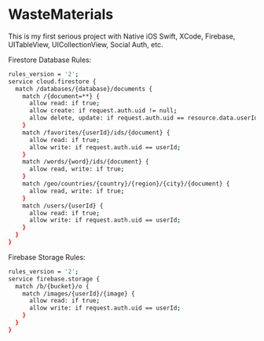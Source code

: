 # WasteMaterials
This is my first serious project with Native iOS Swift, XCode, Firebase, UITableView, UICollectionView, Social Auth, etc.


Firestore Database Rules:
```bash
rules_version = '2';
service cloud.firestore {
  match /databases/{database}/documents {
    match /{document=**} {
      allow read: if true;
      allow create: if request.auth.uid != null;
      allow delete, update: if request.auth.uid == resource.data.userId;
    }
    match /favorites/{userId}/ids/{document} {
      allow read: if true;
      allow write: if request.auth.uid == userId;      
    }
    match /words/{word}/ids/{document} {
      allow read, write: if true;
    }
    match /geo/countries/{country}/{region}/{city}/{document} {
      allow read, write: if true;
    }
    match /users/{userId} {
      allow read: if true;
      allow write: if request.auth.uid == userId;      
    }
  }
}
```

Firebase Storage Rules:
```bash
rules_version = '2';
service firebase.storage {
  match /b/{bucket}/o {
    match /images/{userId}/{image} {
      allow read: if true; 
      allow write: if request.auth.uid == userId;
    }
  }
}
```
